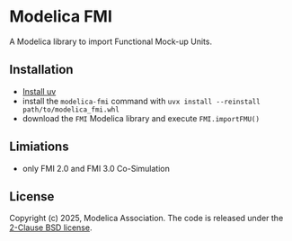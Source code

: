# Modelica FMI

A Modelica library to import Functional Mock-up Units.

## Installation

- [Install uv](https://docs.astral.sh/uv/getting-started/installation/) 
- install the `modelica-fmi` command with `uvx install --reinstall path/to/modelica_fmi.whl` 
- download the `FMI` Modelica library and execute `FMI.importFMU()`

## Limiations

- only FMI 2.0 and FMI 3.0 Co-Simulation

## License

Copyright (c) 2025, Modelica Association.
The code is released under the [2-Clause BSD license](LICENSE).
